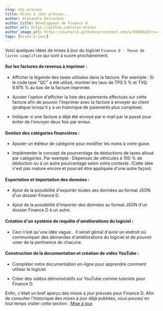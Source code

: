 ```yaml
---
slug: maj-prevues 
title: Mises à jour prévues... 
author: Alexandre Desroches 
author_title: Développeur de Finance D
author_url: https://github.com/alex-drocks
author_image_url: https://avatars3.githubusercontent.com/u/69808183?s=460&u=209132f93efd38e59b62bd617a6d4b4ebb14e5e3&v=4
tags: [mises-à-jour]
---
```


Voici quelques idées de mises à jour du logiciel `Finance D - Tenue de livres simplifiée` qui sont à suivre
prochainement.

#### Sur les factures de revenus à imprimer :

- Afficher la légende des taxes utilisées dans la facture. 
  Par exemple : Si le code taxe "QC" a été utilisé, montrer les
  taux de TPS 5 % et TVQ 9.975 % au bas de la facture imprimée.

- Ajouter l'option d'afficher la liste des paiements effectués sur cette facture afin de pouvoir l'imprimer avec la
  facture à envoyer au client (pratique lorsqu'il y a un historique de paiements plus complexe).
  
- Indiquer si une facture a déjà été envoyé par e-mail par le passé pour éviter de l'envoyer deux fois par erreur.
  

#### Gestion des catégories financières :

- Ajouter un éditeur de catégorie pour modifier les noms à votre guise.

- Implémenter le concept de pourcentage de déductions de taxes alloué par catégories.
  Par exemple : Dépenses de véhicules à 100 % de déduction ou à un autre pourcentage selon votre contexte.
  (Cette idée n'est pas mature encore et pourrait être appliquée d'une autre façon).


#### Exportation et importation des données :

- Ajout de la possibilité d'exporter toutes ses données au format JSON d'un dossier Finance D.

- Ajout de la possibilité d'importer des données au format JSON d'un dossier Finance D à un autre.


#### Création d'un système de requête d'améliorations du logiciel :

- Ceci n'est qu'une idée vague... Il serait génial d'avoir un endroit où communiquer
des demandes d'améliorations du logiciel et de pouvoir voter de la pertinence de chacune.


#### Construction de la documentation et création de vidéo YouTube :

- Compléter notre documentation en-ligne pour apprendre comment utiliser le logiciel.

- Créer des vidéos démonstratifs sur YouTube comme tutoriels pour Finance D.

Enfin, c'était un bref aperçu des mises à jour prévues pour Finance D.
Afin de consulter l'historique des mises à jour déjà publiées, 
vous pouvez en tout temps visiter cette section :
[Mise à jour](updates).